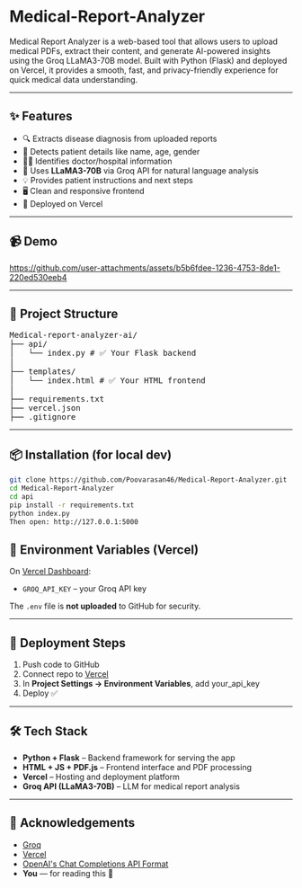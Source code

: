 # Medical-Report-Analyzer

Medical Report Analyzer is a web-based tool that allows users to upload medical PDFs, extract their content, and generate AI-powered insights using the Groq LLaMA3-70B model. Built with Python (Flask) and deployed on Vercel, it provides a smooth, fast, and privacy-friendly experience for quick medical data understanding.

---

## ✨ Features

- 🔍 Extracts disease diagnosis from uploaded reports
- 🧑 Detects patient details like name, age, gender
- 👨‍⚕️ Identifies doctor/hospital information
- 🧠 Uses **LLaMA3-70B** via Groq API for natural language analysis
- 💡 Provides patient instructions and next steps
- 🖥️ Clean and responsive frontend
- 🚀 Deployed on Vercel

---

## 📹 Demo

https://github.com/user-attachments/assets/b5b6fdee-1236-4753-8de1-220ed530eeb4

---

## 📁 Project Structure

<pre>Medical-report-analyzer-ai/ 
├── api/
│   └── index.py # ✅ Your Flask backend 
│ 
├── templates/
│   └── index.html # ✅ Your HTML frontend 
│ 
├── requirements.txt 
├── vercel.json 
├── .gitignore</pre>


---

## 📦 Installation (for local dev)

```bash
git clone https://github.com/Poovarasan46/Medical-Report-Analyzer.git
cd Medical-Report-Analyzer
cd api
pip install -r requirements.txt
python index.py
Then open: http://127.0.0.1:5000
```

## 🔐 Environment Variables (Vercel)

On [Vercel Dashboard](https://vercel.com/dashboard):
- `GROQ_API_KEY` – your Groq API key

The `.env` file is **not uploaded** to GitHub for security.

---

## 🚀 Deployment Steps

1. Push code to GitHub
2. Connect repo to [Vercel](https://vercel.com/)
3. In **Project Settings → Environment Variables**, add your_api_key
4. Deploy ✅

---

## 🛠️ Tech Stack

- **Python + Flask** – Backend framework for serving the app
- **HTML + JS + PDF.js** – Frontend interface and PDF processing
- **Vercel** – Hosting and deployment platform
- **Groq API (LLaMA3-70B)** – LLM for medical report analysis

---
## 🤝 Acknowledgements

- [Groq](https://groq.com/)
- [Vercel](https://vercel.com/)
- [OpenAI's Chat Completions API Format](https://platform.openai.com/docs/guides/chat)
- **You** — for reading this 👀

